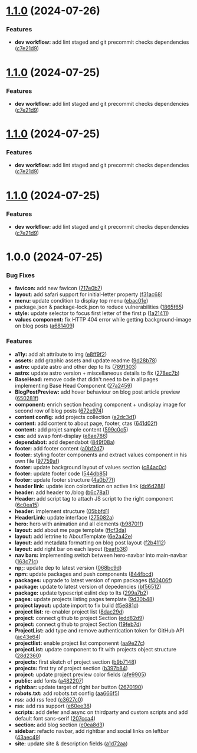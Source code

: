 # [1.1.0](https://github.com/NicolasTOISON/Portfolio/compare/v1.0.0...v1.1.0) (2024-07-26)

### Features

- **dev workflow:** add lint staged and git precommit checks dependencies ([c7e21d9](https://github.com/NicolasTOISON/Portfolio/commit/c7e21d948f937baa877f6c6c928436cc397f8866))

# [1.1.0](https://github.com/NicolasTOISON/Portfolio/compare/v1.0.0...v1.1.0) (2024-07-25)

### Features

- **dev workflow:** add lint staged and git precommit checks dependencies ([c7e21d9](https://github.com/NicolasTOISON/Portfolio/commit/c7e21d948f937baa877f6c6c928436cc397f8866))

# [1.1.0](https://github.com/NicolasTOISON/Portfolio/compare/v1.0.0...v1.1.0) (2024-07-25)

### Features

- **dev workflow:** add lint staged and git precommit checks dependencies ([c7e21d9](https://github.com/NicolasTOISON/Portfolio/commit/c7e21d948f937baa877f6c6c928436cc397f8866))

# [1.1.0](https://github.com/NicolasTOISON/Portfolio/compare/v1.0.0...v1.1.0) (2024-07-25)

### Features

- **dev workflow:** add lint staged and git precommit checks dependencies ([c7e21d9](https://github.com/NicolasTOISON/Portfolio/commit/c7e21d948f937baa877f6c6c928436cc397f8866))

# 1.0.0 (2024-07-25)

### Bug Fixes

- **favicon:** add new favicon ([717e0b7](https://github.com/NicolasTOISON/Portfolio/commit/717e0b7c784a38ab93a9625ddb6b9555189df99d))
- **layout:** add safari support for initial-letter property ([f31ac68](https://github.com/NicolasTOISON/Portfolio/commit/f31ac68d754088fdfc807da6f3a9b2de76b1b467))
- **menu:** update condition to display top menu ([ebac01e](https://github.com/NicolasTOISON/Portfolio/commit/ebac01ea06e3566342f3af516ad1d82e2a9880a2))
- package.json & package-lock.json to reduce vulnerabilities ([1865f65](https://github.com/NicolasTOISON/Portfolio/commit/1865f65f2123cef5e1991ff64c0c6ab014e2a840))
- **style:** update selector to focus first letter of the first p ([1a21411](https://github.com/NicolasTOISON/Portfolio/commit/1a21411290c00b740afc2065af439ce7796dc9ae))
- **values component:** fix HTTP 404 error while getting background-image on blog posts ([a681409](https://github.com/NicolasTOISON/Portfolio/commit/a681409adbcbe225f4b33023d86ea61426f01bd0))

### Features

- **a11y:** add alt attribute to img ([e8ff9f2](https://github.com/NicolasTOISON/Portfolio/commit/e8ff9f2acba905663c5ba1c8eecec4840f4dabeb))
- **assets:** add graphic assets and update readme ([9d28b78](https://github.com/NicolasTOISON/Portfolio/commit/9d28b78b812afecd81ed641ede654a879b3c5242))
- **astro:** update astro and other dep to lts ([7891303](https://github.com/NicolasTOISON/Portfolio/commit/7891303c8b4faa0844ffce65c07b05e3a39f9854))
- **astro:** update astro version + miscellaneous details to fix ([278ec7b](https://github.com/NicolasTOISON/Portfolio/commit/278ec7b038c73079a85d69a68282d170677e6c67))
- **BaseHead:** remove code that didn't need to be in all pages implementing Base Head Component ([27a2459](https://github.com/NicolasTOISON/Portfolio/commit/27a2459b26f92be4413e09ab517e5d0f0e9e8446))
- **BlogPostPreview:** add hover behaviour on blog post article preview ([650281f](https://github.com/NicolasTOISON/Portfolio/commit/650281fb74d1bb7332b7778fbc1e57eb8faed426))
- **component:** enrich section heading component + undisplay image for second row of blog posts ([672e974](https://github.com/NicolasTOISON/Portfolio/commit/672e974008853e6433057bedbf0b687c5b441657))
- **content config:** add projects collection ([a2dc3d1](https://github.com/NicolasTOISON/Portfolio/commit/a2dc3d14d37f1a078be1f6d23884ed67fc1f7efc))
- **content:** add content to about page, footer, ctas ([641d02f](https://github.com/NicolasTOISON/Portfolio/commit/641d02f451ce89efdd0068f6cca52b408d213b9b))
- **content:** add projet sample content ([599c0c5](https://github.com/NicolasTOISON/Portfolio/commit/599c0c5e848084b65423378f0eecce1c71e0f171))
- **css:** add swap font-display ([e8ae786](https://github.com/NicolasTOISON/Portfolio/commit/e8ae78675aed30a9848286fee4dee74ffcd86369))
- **dependabot:** add dependabot ([849f08a](https://github.com/NicolasTOISON/Portfolio/commit/849f08ae15c64769f04b18dc220d89ac55794149))
- **footer:** add footer content ([a0bf2d7](https://github.com/NicolasTOISON/Portfolio/commit/a0bf2d750a2462dfe7f5149680c53a36f0ccbc5b))
- **footer:** styling footer components and extract values component in his own file ([97759af](https://github.com/NicolasTOISON/Portfolio/commit/97759afd2673b62448ae1a30230ea4b8d1207e3d))
- **footer:** update background layout of values section ([c84ac0c](https://github.com/NicolasTOISON/Portfolio/commit/c84ac0c5b5fd0b99a7f50ccc178f43f2fc31f034))
- **footer:** update footer code ([544db85](https://github.com/NicolasTOISON/Portfolio/commit/544db851afff48fdfd89b7643ba0c3dda0c1a6ac))
- **footer:** update footer structure ([4a0b77f](https://github.com/NicolasTOISON/Portfolio/commit/4a0b77f3c23c8e23c4a63c82de590a9c565b538e))
- **header link:** update icon colorization on active link ([dd6d288](https://github.com/NicolasTOISON/Portfolio/commit/dd6d2880c72ef2a4d7e70694a3bcdc8c85cf0657))
- **header:** add header to /blog ([b6c78a1](https://github.com/NicolasTOISON/Portfolio/commit/b6c78a1a142e8583329c07333d816ac5dcc8529f))
- **Header:** add script tag to attach JS script to the right component ([6c0ea15](https://github.com/NicolasTOISON/Portfolio/commit/6c0ea156ca28fd67f4325fb905ddb0e8f42bdfe6))
- **header:** implement structure ([05bbfd1](https://github.com/NicolasTOISON/Portfolio/commit/05bbfd17d8246292fb8344a2af1636290d10da67))
- **HeaderLink:** update interface ([275082a](https://github.com/NicolasTOISON/Portfolio/commit/275082a8c5206106c156127c107454f77d565df8))
- **hero:** hero with animation and all elements ([b98701f](https://github.com/NicolasTOISON/Portfolio/commit/b98701f371e77fd451bf1eca98c025a69325552e))
- **layout:** add about me page template ([ffcf3da](https://github.com/NicolasTOISON/Portfolio/commit/ffcf3da91f70787407d23e5ced7dc56510103c79))
- **layout:** add lettrine to AboutTemplate ([6e2a42e](https://github.com/NicolasTOISON/Portfolio/commit/6e2a42e0a267c6e3e58062efc04b523e1c25eaf8))
- **layout:** add metadata formatting on blog post layout ([f2b4112](https://github.com/NicolasTOISON/Portfolio/commit/f2b4112dc3fec6f3948427b23366392f64cad197))
- **layout:** add right bar on each layout ([baafb36](https://github.com/NicolasTOISON/Portfolio/commit/baafb3696952a4eb0d445e3f880e846f25730c9f))
- **nav bars:** implementing switch between hero-navbar into main-navbar ([163c71c](https://github.com/NicolasTOISON/Portfolio/commit/163c71c995812f493f98348ebea86eb065b35206))
- **np;:** update dep to latest version ([068bc9d](https://github.com/NicolasTOISON/Portfolio/commit/068bc9df12e3e86269ef0ae4804b84fb9773af77))
- **npm:** update packages and push components ([844fbcd](https://github.com/NicolasTOISON/Portfolio/commit/844fbcd061b1b1d93fb4bcec391fff73fb93d6fc))
- **packages:** upgrade to latest version of npm packages ([f40406f](https://github.com/NicolasTOISON/Portfolio/commit/f40406f27c76e835320b71f4bc8348f61bff615a))
- **package:** update to latest version of depedencies ([bf56512](https://github.com/NicolasTOISON/Portfolio/commit/bf565129b9c8320016509f9c4685cf046963003c))
- **package:** update typescript eslint dep to lts ([299a7b2](https://github.com/NicolasTOISON/Portfolio/commit/299a7b22795200cc60f7a52b88c960ef21dd7b33))
- **pages:** update projects listing pages template ([9d30b48](https://github.com/NicolasTOISON/Portfolio/commit/9d30b48293754e866b4c142a4e9fa5177ca91d25))
- **project layout:** update import to fix build ([f5e881d](https://github.com/NicolasTOISON/Portfolio/commit/f5e881d7f89b5221d458f3f2b95d9b6060af5e08))
- **project list:** re-enabler project list ([8dac29d](https://github.com/NicolasTOISON/Portfolio/commit/8dac29d50849260775008fc372a664a636abf66d))
- **project:** connect github to project Section ([edd82d9](https://github.com/NicolasTOISON/Portfolio/commit/edd82d93afbdbcb856a99e03069595e81e856b7e))
- **project:** connect github to project Section ([19feb7d](https://github.com/NicolasTOISON/Portfolio/commit/19feb7dba180b5364d4e333003c20683992aa915))
- **ProjectList:** add type and remove authentication token for GitHub API ([ac43e64](https://github.com/NicolasTOISON/Portfolio/commit/ac43e64e4b213edbf63fb1d50d597356a15a77a3))
- **projectlist:** enable project list componennt ([aa9e27c](https://github.com/NicolasTOISON/Portfolio/commit/aa9e27ce3ecdbc9f5ad5e38fa7465d6361dde9ef))
- **projectList:** update component to fit with projects object structure ([28d2360](https://github.com/NicolasTOISON/Portfolio/commit/28d23603eb9600bade4fa8fe7cb2440f96e263b4))
- **projects:** first sketch of project section ([b9b7148](https://github.com/NicolasTOISON/Portfolio/commit/b9b7148e61701054e2356b1b78b7b9d959af4409))
- **projects:** first try of project section ([b397b84](https://github.com/NicolasTOISON/Portfolio/commit/b397b8476be6b67ffe1f02ce83d36f1229e44d91))
- **project:** update project preview color fields ([afe9905](https://github.com/NicolasTOISON/Portfolio/commit/afe9905d9974a7cda81b71a3115de375564d84e4))
- **public:** add fonts ([a482207](https://github.com/NicolasTOISON/Portfolio/commit/a4822070d00fed34fb478489315ab08a3cfa7fdc))
- **rightbar:** update target of right bar button ([2670190](https://github.com/NicolasTOISON/Portfolio/commit/26701901e26e6864b7d0185b9821420fd6997a73))
- **robots.txt:** add robots.txt config ([aa666f5](https://github.com/NicolasTOISON/Portfolio/commit/aa666f5221a05aae058b6a5e31f9bec7a1826257))
- **rss:** add rss feed ([c3627c0](https://github.com/NicolasTOISON/Portfolio/commit/c3627c016bdb3a9ddc784b487048e9f4af04f7ad))
- **rss:** add rss support ([e60ee38](https://github.com/NicolasTOISON/Portfolio/commit/e60ee38bfc2e870cda09655160a812672bf0bdc2))
- **scripts:** add defer and async on thirdparty and custom scripts and add default font sans-serif ([207cca4](https://github.com/NicolasTOISON/Portfolio/commit/207cca4b00c8d60817c7765ed9e990d9d9309876))
- **section:** add blog section ([e0ea8d3](https://github.com/NicolasTOISON/Portfolio/commit/e0ea8d37fd6c060af5ff4733b1d87480865fd8ee))
- **sidebar:** refacto navbar, add rightbar and social links on leftbar ([43aec49](https://github.com/NicolasTOISON/Portfolio/commit/43aec491dd8bea5985544d52c78391be49d48033))
- **site:** update site & description fields ([a1d72aa](https://github.com/NicolasTOISON/Portfolio/commit/a1d72aa6b81a4821fb2963d48341fd5f8a9edf6a))
